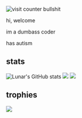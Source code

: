 ![visit counter bullshit](https://count.getloli.com/get/@SyncGit12.github.readme?theme=rule34)

hi, welcome

im a dumbass coder

has autism

## stats
![Lunar's GitHub stats](https://github-readme-stats.vercel.app/api?username=SyncGit12&show_icons=true&theme=synthwave)
![](https://github-readme-streak-stats.herokuapp.com/?user=SyncGit12&theme=synthwave&hide_border=false)
![](https://github-readme-stats.vercel.app/api/top-langs/?username=SyncGit12&layout=compact&show_icons=true&theme=synthwave)

## trophies
![](https://github-profile-trophy.vercel.app/?username=SyncGit12&theme=dracula&no-frame=false&no-bg=true&margin-w=4)
